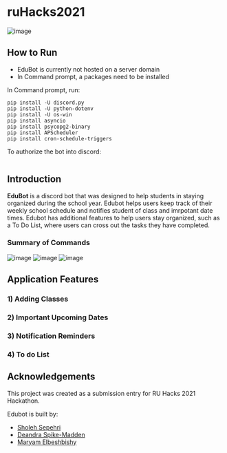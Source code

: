 # ruHacks2021

![image](https://user-images.githubusercontent.com/66393786/116827394-c1b7e380-ab66-11eb-8425-6880589215ac.png)

## How to Run

- EduBot is currently not hosted on a server domain
- In Command prompt, a packages need to be installed

In Command prompt, run:
```
pip install -U discord.py
pip install -U python-dotenv
pip install -U os-win
pip install asyncio
pip install psycopg2-binary
pip install APScheduler
pip install cron-schedule-triggers
```

To authorize the bot into discord:

```
```

## Introduction

**EduBot** is a discord bot that was designed to help students in staying organized during the school year. Edubot helps users keep track of their weekly school schedule and notifies student of class and imrpotant date times. Edubot has additional features to help users stay organized, such as a To Do List, where users can cross out the tasks they have completed.

### Summary of Commands
![image](https://user-images.githubusercontent.com/66393786/116827972-e5305d80-ab69-11eb-9b7b-16e7d366206c.png)
![image](https://user-images.githubusercontent.com/66393786/116827990-f9745a80-ab69-11eb-9420-ae6c17d024a4.png)
![image](https://user-images.githubusercontent.com/66393786/116828004-07c27680-ab6a-11eb-8b97-7a79d5d85631.png)

## Application Features

### 1) Adding Classes
### 2) Important Upcoming Dates
### 3) Notification Reminders
### 4) To do List


## Acknowledgements

This project was created as a submission entry for RU Hacks 2021 Hackathon.

Edubot is built by:

-   [Sholeh Sepehri](https://github.com/SholehSepehri)
-   [Deandra Spike-Madden](https://github.com/xvxvdee)
-   [Maryam Elbeshbishy](https://github.com/maryam-elbeshbishy)
